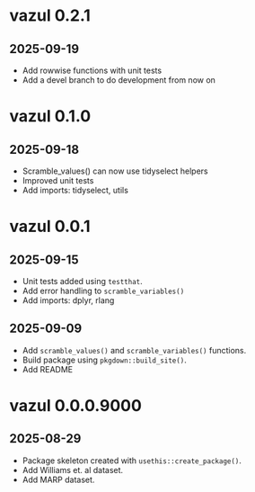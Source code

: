 # vazul 0.2.1
## 2025-09-19
* Add rowwise functions with unit tests
* Add a devel branch to do development from now on


# vazul 0.1.0
## 2025-09-18
* Scramble_values() can now use tidyselect helpers
* Improved unit tests
* Add imports: tidyselect, utils

# vazul 0.0.1
## 2025-09-15
* Unit tests added using `testthat`.
* Add error handling to `scramble_variables()`
* Add imports: dplyr, rlang
## 2025-09-09
* Add `scramble_values()` and `scramble_variables()` functions.
* Build package using `pkgdown::build_site()`.
* Add README

# vazul 0.0.0.9000
## 2025-08-29
* Package skeleton created with `usethis::create_package()`.
* Add Williams et. al dataset.
* Add MARP dataset.
